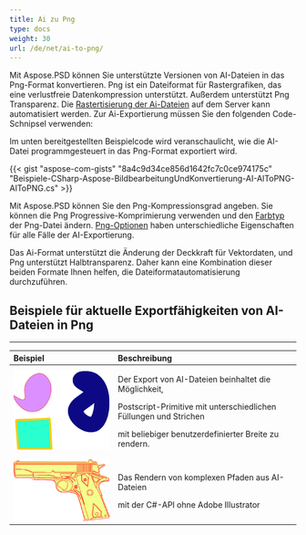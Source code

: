 ```yaml
---
title: Ai zu Png
type: docs
weight: 30
url: /de/net/ai-to-png/
---
```


Mit Aspose.PSD können Sie unterstützte Versionen von AI-Dateien in das Png-Format konvertieren. Png ist ein Dateiformat für Rastergrafiken, das eine verlustfreie Datenkompression unterstützt. Außerdem unterstützt Png Transparenz. Die [Rastertisierung der Ai-Dateien](/psd/de/umwandeln-von-ai-bild-in-rasterformat/) auf dem Server kann automatisiert werden. Zur Ai-Exportierung müssen Sie den folgenden Code-Schnipsel verwenden:

Im unten bereitgestellten Beispielcode wird veranschaulicht, wie die AI-Datei programmgesteuert in das Png-Format exportiert wird.

{{< gist "aspose-com-gists" "8a4c9d34ce856d1642fc7c0ce974175c" "Beispiele-CSharp-Aspose-BildbearbeitungUndKonvertierung-AI-AIToPNG-AIToPNG.cs" >}}

Mit Aspose.PSD können Sie den Png-Kompressionsgrad angeben. Sie können die Png Progressive-Komprimierung verwenden und den [Farbtyp](https://reference.aspose.com/psd/de/aspose.psd.imageoptions/pngoptions/properties/colortype) der Png-Datei ändern. [Png-Optionen](https://reference.aspose.com/psd/de/aspose.psd.imageoptions/pngoptions) haben unterschiedliche Eigenschaften für alle Fälle der AI-Exportierung.

Das Ai-Format unterstützt die Änderung der Deckkraft für Vektordaten, und Png unterstützt Halbtransparenz. Daher kann eine Kombination dieser beiden Formate Ihnen helfen, die Dateiformatautomatisierung durchzuführen.
## **Beispiele für aktuelle Exportfähigkeiten von AI-Dateien in Png**
-----

|**Beispiel**|**Beschreibung**|
| :- | :- |
|![todo:image_alt_text](ai-to-png_1.png)|<p>Der Export von AI-Dateien beinhaltet die Möglichkeit,</p><p>Postscript-Primitive mit unterschiedlichen Füllungen und Strichen</p><p>mit beliebiger benutzerdefinierter Breite zu rendern.</p>|
|![todo:image_alt_text](ai-to-png_2.png)|<p>Das Rendern von komplexen Pfaden aus AI-Dateien</p><p>mit der C#-API ohne Adobe Illustrator</p>|
